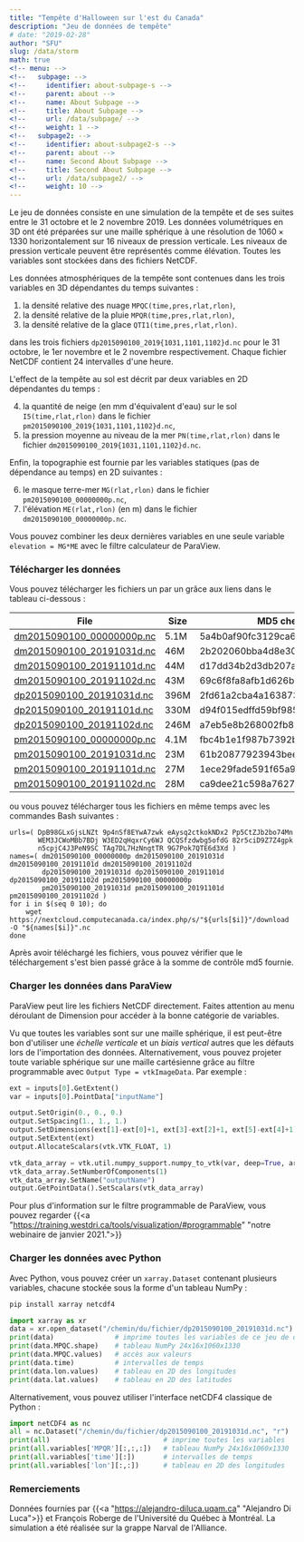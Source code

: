```yaml
---
title: "Tempête d'Halloween sur l'est du Canada"
description: "Jeu de données de tempête"
# date: "2019-02-28"
author: "SFU"
slug: /data/storm
math: true
<!-- menu: -->
<!--   subpage: -->
<!--     identifier: about-subpage-s -->
<!--     parent: about -->
<!--     name: About Subpage -->
<!--     title: About Subpage -->
<!--     url: /data/subpage/ -->
<!--     weight: 1 -->
<!--   subpage2: -->
<!--     identifier: about-subpage2-s -->
<!--     parent: about -->
<!--     name: Second About Subpage -->
<!--     title: Second About Subpage -->
<!--     url: /data/subpage2/ -->
<!--     weight: 10 -->
---
```


Le jeu de données consiste en une simulation de la tempête et de ses suites entre le 31 octobre et le 2 novembre 2019. Les données volumétriques en 3D ont été préparées sur une maille sphérique à une résolution de $1060\times 1330$ horizontalement sur $16$ niveaux de pression verticale. Les niveaux de pression verticale peuvent être représentés comme élévation. Toutes les variables sont stockées dans des fichiers NetCDF.

Les données atmosphériques de la tempête sont contenues dans les trois variables en 3D dépendantes du temps suivantes :

1. la densité relative des nuage `MPQC(time,pres,rlat,rlon)`,
2. la densité relative de la pluie `MPQR(time,pres,rlat,rlon)`,
3. la densité relative de la glace `QTI1(time,pres,rlat,rlon)`.

dans les trois fichiers `dp2015090100_2019{1031,1101,1102}d.nc` pour le 31 octobre, le 1er novembre et le 2 novembre respectivement. Chaque fichier NetCDF contient 24 intervalles d'une heure.

L'effect de la tempête au sol est décrit par deux variables en 2D dépendantes du temps :

4. la quantité de neige (en mm d'équivalent d'eau) sur le sol `I5(time,rlat,rlon)` dans le fichier `pm2015090100_2019{1031,1101,1102}d.nc`,
5. la pression moyenne au niveau de la mer `PN(time,rlat,rlon)` dans le fichier `dm2015090100_2019{1031,1101,1102}d.nc`.

Enfin, la topographie est fournie par les variables statiques (pas de dépendance au temps) en 2D suivantes :

6. le masque terre-mer `MG(rlat,rlon)` dans le fichier `pm2015090100_00000000p.nc`,
7. l'élévation `ME(rlat,rlon)` (en m) dans le fichier `dm2015090100_00000000p.nc`.

Vous pouvez combiner les deux dernières variables en une seule variable `elevation = MG*ME` avec le filtre calculateur de ParaView.

### Télécharger les données

<!-- Les données seront publiées ici à la mi-septembre. -->

<!-- Instructions pour télécharger les fichiers par le biais de la ligne de commande Bash : -->

Vous pouvez télécharger les fichiers un par un grâce aux liens dans le tableau ci-dessous :

| File   |  Size      |  MD5 checksum |
|--------|------------|---------------|
| [dm2015090100_00000000p.nc](https://nextcloud.computecanada.ca/index.php/s/DpB98GLxGjsLNZt) | 5.1M | 5a4b0af90fc3129ca6dba95942061dae |
| [dm2015090100_20191031d.nc](https://nextcloud.computecanada.ca/index.php/s/9p4nSf8EYwA7zwk) | 46M  | 2b202060bba4d8e3005bd2a95923202b |
| [dm2015090100_20191101d.nc](https://nextcloud.computecanada.ca/index.php/s/eAysq2ctkokNDx2) | 44M  | d17dd34b2d3db207aaace49ac97a8e34 |
| [dm2015090100_20191102d.nc](https://nextcloud.computecanada.ca/index.php/s/Pp5CtZJb2bo74Mn) | 43M  | 69c6f8fa8afb1d626b098336729dbfb9 |
| [dp2015090100_20191031d.nc](https://nextcloud.computecanada.ca/index.php/s/WEM3JCWoMBb7BDj) | 396M | 2fd61a2cba4a1638731871ab844e8e4c |
| [dp2015090100_20191101d.nc](https://nextcloud.computecanada.ca/index.php/s/W3ED2qHqxrCy6WJ) | 330M | d94f015edffd59bf985df223847aab98 |
| [dp2015090100_20191102d.nc](https://nextcloud.computecanada.ca/index.php/s/QCQSfzdwbg5ofdG) | 246M | a7eb5e8b268002fb8708b00e69f65e7b |
| [pm2015090100_00000000p.nc](https://nextcloud.computecanada.ca/index.php/s/82r5ciD9Z7Z4gpk) | 4.1M | fbc4b1e1f987b7392b14a50767489fcc |
| [pm2015090100_20191031d.nc](https://nextcloud.computecanada.ca/index.php/s/n5cpjC4J3PeN9SC) | 23M  | 61b20877923943beedb84d2083d29b34 |
| [pm2015090100_20191101d.nc](https://nextcloud.computecanada.ca/index.php/s/TAg7DL7HzNngtTR) | 27M  | 1ece29fade591f65a9aea4cb22c3c5fe |
| [pm2015090100_20191102d.nc](https://nextcloud.computecanada.ca/index.php/s/9G7Pok7QTE6d3Xd) | 28M  | ca9dee21c598a76275357f4faa7ca1b1 |

ou vous pouvez télécharger tous les fichiers en même temps avec les commandes Bash suivantes :

```
urls=( DpB98GLxGjsLNZt 9p4nSf8EYwA7zwk eAysq2ctkokNDx2 Pp5CtZJb2bo74Mn
       WEM3JCWoMBb7BDj W3ED2qHqxrCy6WJ QCQSfzdwbg5ofdG 82r5ciD9Z7Z4gpk
       n5cpjC4J3PeN9SC TAg7DL7HzNngtTR 9G7Pok7QTE6d3Xd )
names=( dm2015090100_00000000p dm2015090100_20191031d dm2015090100_20191101d dm2015090100_20191102d
        dp2015090100_20191031d dp2015090100_20191101d dp2015090100_20191102d pm2015090100_00000000p
        pm2015090100_20191031d pm2015090100_20191101d pm2015090100_20191102d )
for i in $(seq 0 10); do
    wget https://nextcloud.computecanada.ca/index.php/s/"${urls[$i]}"/download -O "${names[$i]}".nc
done
```

Après avoir téléchargé les fichiers, vous pouvez vérifier que le téléchargement s'est bien passé grâce à la
somme de contrôle md5 fournie.









### Charger les données dans ParaView

ParaView peut lire les fichiers NetCDF directement. Faites attention au menu déroulant de Dimension pour accéder à la bonne catégorie de variables.

Vu que toutes les variables sont sur une maille sphérique, il est peut-être bon d'utiliser une *échelle verticale* et un *biais vertical* autres que les défauts lors de l'importation des données. Alternativement, vous pouvez projeter toute variable sphérique sur une maille cartésienne grâce au filtre programmable avec `Output Type = vtkImageData`. Par exemple :

```py
ext = inputs[0].GetExtent()
var = inputs[0].PointData["inputName"]

output.SetOrigin(0., 0., 0.)
output.SetSpacing(1., 1., 1.)
output.SetDimensions(ext[1]-ext[0]+1, ext[3]-ext[2]+1, ext[5]-ext[4]+1)
output.SetExtent(ext)
output.AllocateScalars(vtk.VTK_FLOAT, 1)

vtk_data_array = vtk.util.numpy_support.numpy_to_vtk(var, deep=True, array_type=vtk.VTK_FLOAT)
vtk_data_array.SetNumberOfComponents(1)
vtk_data_array.SetName("outputName")
output.GetPointData().SetScalars(vtk_data_array)
```

Pour plus d'information sur le filtre programmable de ParaView, vous pouvez regarder {{<a "https://training.westdri.ca/tools/visualization/#programmable" "notre webinaire de janvier 2021.">}}

### Charger les données avec Python

Avec Python, vous pouvez créer un `xarray.Dataset` contenant plusieurs variables, chacune stockée sous la forme d'un tableau NumPy :

```sh
pip install xarray netcdf4
```

```py
import xarray as xr
data = xr.open_dataset("/chemin/du/fichier/dp2015090100_20191031d.nc")
print(data)               # imprime toutes les variables de ce jeu de données
print(data.MPQC.shape)    # tableau NumPy 24x16x1060x1330
print(data.MPQC.values)   # accès aux valeurs
print(data.time)          # intervalles de temps
print(data.lon.values)    # tableau en 2D des longitudes
print(data.lat.values)    # tableau en 2D des latitudes
```

Alternativement, vous pouvez utiliser l'interface netCDF4 classique de Python :

```py
import netCDF4 as nc
all = nc.Dataset("/chemin/du/fichier/dp2015090100_20191031d.nc", "r")
print(all)                            # imprime toutes les variables
print(all.variables['MPQR'][:,:,:])   # tableau NumPy 24x16x1060x1330
print(all.variables['time'][:])       # intervalles de temps
print(all.variables['lon'][:,:])      # tableau en 2D des longitudes
```

<!-- ### Références -->

### Remerciements

Données fournies par {{<a "https://alejandro-diluca.uqam.ca" "Alejandro Di Luca">}} et François Roberge de l'Université du Québec à Montréal. La simulation a été réalisée sur la grappe Narval de l'Alliance.
